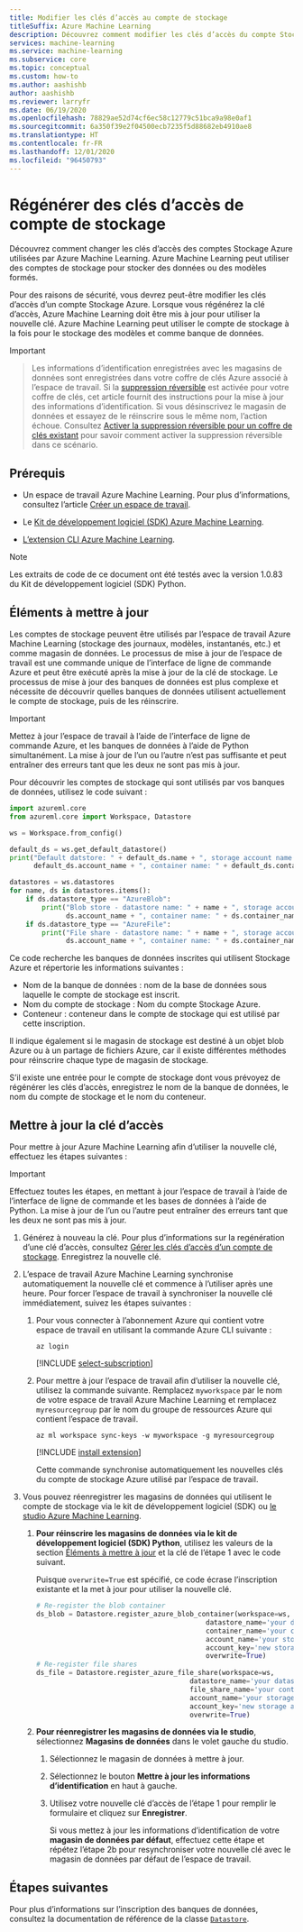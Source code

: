 ```yaml
---
title: Modifier les clés d’accès au compte de stockage
titleSuffix: Azure Machine Learning
description: Découvrez comment modifier les clés d’accès du compte Stockage Azure utilisé par votre espace de travail. Azure Machine Learning utilise un compte Stockage Azure pour stocker les données et les modèles.
services: machine-learning
ms.service: machine-learning
ms.subservice: core
ms.topic: conceptual
ms.custom: how-to
ms.author: aashishb
author: aashishb
ms.reviewer: larryfr
ms.date: 06/19/2020
ms.openlocfilehash: 78829ae52d74cf6ec58c12779c51bca9a98e0af1
ms.sourcegitcommit: 6a350f39e2f04500ecb7235f5d88682eb4910ae8
ms.translationtype: HT
ms.contentlocale: fr-FR
ms.lasthandoff: 12/01/2020
ms.locfileid: "96450793"
---
```

# <a name="regenerate-storage-account-access-keys"></a>Régénérer des clés d’accès de compte de stockage


Découvrez comment changer les clés d’accès des comptes Stockage Azure utilisées par Azure Machine Learning. Azure Machine Learning peut utiliser des comptes de stockage pour stocker des données ou des modèles formés.

Pour des raisons de sécurité, vous devrez peut-être modifier les clés d’accès d’un compte Stockage Azure. Lorsque vous régénérez la clé d’accès, Azure Machine Learning doit être mis à jour pour utiliser la nouvelle clé. Azure Machine Learning peut utiliser le compte de stockage à la fois pour le stockage des modèles et comme banque de données.

> [!IMPORTANT]

> Les informations d’identification enregistrées avec les magasins de données sont enregistrées dans votre coffre de clés Azure associé à l’espace de travail. Si la [suppression réversible](../key-vault/general/soft-delete-overview.md) est activée pour votre coffre de clés, cet article fournit des instructions pour la mise à jour des informations d’identification. Si vous désinscrivez le magasin de données et essayez de le réinscrire sous le même nom, l’action échoue. Consultez [Activer la suppression réversible pour un coffre de clés existant]( https://docs.microsoft.com/azure/key-vault/general/soft-delete-change#turn-on-soft-delete-for-an-existing-key-vault) pour savoir comment activer la suppression réversible dans ce scénario.

## <a name="prerequisites"></a>Prérequis

* Un espace de travail Azure Machine Learning. Pour plus d’informations, consultez l’article [Créer un espace de travail](how-to-manage-workspace.md).

* Le [Kit de développement logiciel (SDK) Azure Machine Learning](/python/api/overview/azure/ml/install?preserve-view=true&view=azure-ml-py).

* [L’extension CLI Azure Machine Learning](reference-azure-machine-learning-cli.md).

> [!NOTE]
> Les extraits de code de ce document ont été testés avec la version 1.0.83 du Kit de développement logiciel (SDK) Python.

<a id="whattoupdate"></a> 

## <a name="what-needs-to-be-updated"></a>Éléments à mettre à jour

Les comptes de stockage peuvent être utilisés par l’espace de travail Azure Machine Learning (stockage des journaux, modèles, instantanés, etc.) et comme magasin de données. Le processus de mise à jour de l’espace de travail est une commande unique de l’interface de ligne de commande Azure et peut être exécuté après la mise à jour de la clé de stockage. Le processus de mise à jour des banques de données est plus complexe et nécessite de découvrir quelles banques de données utilisent actuellement le compte de stockage, puis de les réinscrire.

> [!IMPORTANT]
> Mettez à jour l’espace de travail à l’aide de l’interface de ligne de commande Azure, et les banques de données à l’aide de Python simultanément. La mise à jour de l’un ou l’autre n’est pas suffisante et peut entraîner des erreurs tant que les deux ne sont pas mis à jour.

Pour découvrir les comptes de stockage qui sont utilisés par vos banques de données, utilisez le code suivant :

```python
import azureml.core
from azureml.core import Workspace, Datastore

ws = Workspace.from_config()

default_ds = ws.get_default_datastore()
print("Default datstore: " + default_ds.name + ", storage account name: " +
      default_ds.account_name + ", container name: " + default_ds.container_name)

datastores = ws.datastores
for name, ds in datastores.items():
    if ds.datastore_type == "AzureBlob":
        print("Blob store - datastore name: " + name + ", storage account name: " +
              ds.account_name + ", container name: " + ds.container_name)
    if ds.datastore_type == "AzureFile":
        print("File share - datastore name: " + name + ", storage account name: " +
              ds.account_name + ", container name: " + ds.container_name)
```

Ce code recherche les banques de données inscrites qui utilisent Stockage Azure et répertorie les informations suivantes :

* Nom de la banque de données : nom de la base de données sous laquelle le compte de stockage est inscrit.
* Nom du compte de stockage : Nom du compte Stockage Azure.
* Conteneur : conteneur dans le compte de stockage qui est utilisé par cette inscription.

Il indique également si le magasin de stockage est destiné à un objet blob Azure ou à un partage de fichiers Azure, car il existe différentes méthodes pour réinscrire chaque type de magasin de stockage.

S’il existe une entrée pour le compte de stockage dont vous prévoyez de régénérer les clés d’accès, enregistrez le nom de la banque de données, le nom du compte de stockage et le nom du conteneur.

## <a name="update-the-access-key"></a>Mettre à jour la clé d’accès

Pour mettre à jour Azure Machine Learning afin d’utiliser la nouvelle clé, effectuez les étapes suivantes :

> [!IMPORTANT]
> Effectuez toutes les étapes, en mettant à jour l’espace de travail à l’aide de l’interface de ligne de commande et les bases de données à l’aide de Python. La mise à jour de l’un ou l’autre peut entraîner des erreurs tant que les deux ne sont pas mis à jour.

1. Générez à nouveau la clé. Pour plus d’informations sur la regénération d’une clé d’accès, consultez [Gérer les clés d’accès d’un compte de stockage](../storage/common/storage-account-keys-manage.md). Enregistrez la nouvelle clé.

1. L’espace de travail Azure Machine Learning synchronise automatiquement la nouvelle clé et commence à l’utiliser après une heure. Pour forcer l’espace de travail à synchroniser la nouvelle clé immédiatement, suivez les étapes suivantes :

    1. Pour vous connecter à l’abonnement Azure qui contient votre espace de travail en utilisant la commande Azure CLI suivante :

        ```azurecli-interactive
        az login
        ```

        [!INCLUDE [select-subscription](../../includes/machine-learning-cli-subscription.md)]

    1. Pour mettre à jour l’espace de travail afin d’utiliser la nouvelle clé, utilisez la commande suivante. Remplacez `myworkspace` par le nom de votre espace de travail Azure Machine Learning et remplacez `myresourcegroup` par le nom du groupe de ressources Azure qui contient l’espace de travail.

        ```azurecli-interactive
        az ml workspace sync-keys -w myworkspace -g myresourcegroup
        ```

        [!INCLUDE [install extension](../../includes/machine-learning-service-install-extension.md)]

        Cette commande synchronise automatiquement les nouvelles clés du compte de stockage Azure utilisé par l’espace de travail.

1. Vous pouvez réenregistrer les magasins de données qui utilisent le compte de stockage via le kit de développement logiciel (SDK) ou [le studio Azure Machine Learning](https://ml.azure.com).
    1. **Pour réinscrire les magasins de données via le kit de développement logiciel (SDK) Python**, utilisez les valeurs de la section [Éléments à mettre à jour](#whattoupdate) et la clé de l’étape 1 avec le code suivant. 
    
        Puisque `overwrite=True` est spécifié, ce code écrase l’inscription existante et la met à jour pour utiliser la nouvelle clé.
    
        ```python
        # Re-register the blob container
        ds_blob = Datastore.register_azure_blob_container(workspace=ws,
                                                  datastore_name='your datastore name',
                                                  container_name='your container name',
                                                  account_name='your storage account name',
                                                  account_key='new storage account key',
                                                  overwrite=True)
        # Re-register file shares
        ds_file = Datastore.register_azure_file_share(workspace=ws,
                                              datastore_name='your datastore name',
                                              file_share_name='your container name',
                                              account_name='your storage account name',
                                              account_key='new storage account key',
                                              overwrite=True)
        
        ```
    
    1. **Pour réenregistrer les magasins de données via le studio**, sélectionnez **Magasins de données** dans le volet gauche du studio. 
        1. Sélectionnez le magasin de données à mettre à jour.
        1. Sélectionnez le bouton **Mettre à jour les informations d’identification** en haut à gauche. 
        1. Utilisez votre nouvelle clé d’accès de l’étape 1 pour remplir le formulaire et cliquez sur **Enregistrer**.
        
            Si vous mettez à jour les informations d’identification de votre **magasin de données par défaut**, effectuez cette étape et répétez l’étape 2b pour resynchroniser votre nouvelle clé avec le magasin de données par défaut de l’espace de travail. 

## <a name="next-steps"></a>Étapes suivantes

Pour plus d’informations sur l’inscription des banques de données, consultez la documentation de référence de la classe [`Datastore`](/python/api/azureml-core/azureml.core.datastore%28class%29?preserve-view=true&view=azure-ml-py).